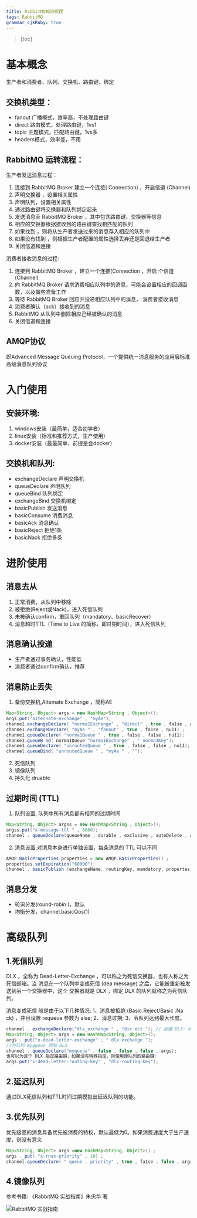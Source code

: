 ```yaml
---
title: RabbitMQ知识梳理 
tags: RabbitMQ
grammar_cjkRuby: true
---
```


> [toc]

# 基本概念

生产者和消费者、队列、交换机、路由键、绑定

## 交换机类型：
- fanout 广播模式，效率高，不处理路由键
- direct 路由模式，处理路由键，1vs1
- topic 主题模式，匹配路由键，1vs多
- headers模式，效率差，不用


## RabbitMQ 运转流程：

生产者发送消息过程：
1. 连接到 RabbitMQ Broker 建立一个连接( Connection) ，开启信道 (Channel)
2. 声明交换器 ，设置相关属性
3. 声明队列，设置相关属性
4. 通过路由键将交换器和队列绑定起来
5. 发送消息至 RabbitMQ Broker ，其中包含路由键、交换器等信息
6. 相应的交换器根据接收到的路由键查找相匹配的队列
7. 如果找到 ，则将从生产者发送过来的消息存入相应的队列中
8. 如果没有找到 ，则根据生产者配置的属性选择丢弃还是回退给生产者
9. 关闭信道和连接

消费者接收消息的过程:
1. 连接到 RabbitMQ Broker ，建立一个连接(Connection ，开启 个信道(Channel)
2. 向 RabbitMQ Broker 请求消费相应队列中的消息，可能会设置相应的回调函数，以及做些准备工作
3. 等待 RabbitMQ Broker 回应并投递相应队列中的消息， 消费者接收消息
4. 消费者确认（ack）接收到的消息
5. RabbitMQ 从队列中删除相应己经被确认的消息
6. 关闭信道和连接

## AMQP协议

即Advanced Message Queuing Protocol，一个提供统一消息服务的应用层标准高级消息队列协议

# 入门使用

## 安装环境:
1. windows安装（最简单，适合初学者）
2. linux安装（标准和推荐方式，生产使用）
3. docker安装（最最简单，前提是会docker）

## 交换机和队列:
- exchangeDeclare 声明交换机
- queueDeclare 声明队列
- queueBind 队列绑定
- exchangeBind 交换机绑定
- basicPublish 发送消息
- basicConsume 消费消息
- basicAck 消息确认
- basicReject 拒绝1条
- basicNack 拒绝多条

# 进阶使用

## 消息去从
1. 正常消费，从队列中移除
2. 被拒绝(Reject或Nack)，进入死信队列
3. 未被确认confirm，重回队列（mandatory、basicRecover）
4. 消息超时TTL（Time to Live 的简称，即过期时间），进入死信队列

## 消息确认投递
- 生产者通过事务确认，性能低
- 消费者通过confirm确认，推荐

## 消息防止丢失

1. 备份交换机,Altemate Exchange ，简称AE
``` java
Map<String, Object> args = new HashMap<String , Object>(); 
args.put("a1ternate-exchange" , "myAe"); 
channe1.exchangeDec1are( "norma1Exchange" , "direct" , true , fa1se , args); 
channe1.exchangeDec1are( "myAe " , "fanout" , true , fa1se , nu11) ; 
channe1.queueDec1are( "norma1Queue " , true , fa1se , fa1se , nu11); 
channe1.queueB nd( norma1Queue "norma1Exchange" , " norma1Key"); 
channe1.queueDec1are( "unroutedQueue " , true , fa1se , fa1se , nu11);
channel.queueBind( "unroutedQueue " , "myAe " , "");
```
2. 死信队列
3. 镜像队列
4. 持久化 druable

## 过期时间 (TTL)
1. 队列设置, 队列中所有消息都有相同的过期时间

``` java
Map<String, Object> argss = new HashMap<String , Object>(); 
argss.put("x-message-ttl " , 6000); 
channel . queueDeclare(queueName , durable , exclusive , autoDelete , argss) ;
```

2. 消息设置,对消息本身进行单独设置，每条消息的 TTL 可以不同

``` java
AMQP.BasicProperties properties = new AMQP.BasicProperties() ; 
properties.setExpiration("60000"); 
channel . basicPublish (exchangeName, routingKey, mandatory, propertes, "ttlTestMessage".getBytes());
```

## 消息分发
- 轮询分发(round-robin )，默认
- 均衡分发，channel.basicQos(1)

# 高级队列

## 1.死信队列

DLX ，全称为 Dead-Letter-Exchange ，可以称之为死信交换器，也有人称之为死信邮箱。当
消息在一个队列中变成死信 (dea message) 之后，它能被重新被发送到另一个交换器中，这个
交换器就是 DLX ，绑定 DLX 的队列就称之为死信队列。

消息变成死信 般是由于以下几种情况:
1、消息被拒绝 (Basic.Reject/Basic .Na ck) ，井且设置 requeue 参数为 alse;
2、消息过期;
3、令队列达到最大长度。

``` java
channel . exchangeDeclare("dlx_exchange " , "dir ect "); // 创建 DLX: dlx_exchange 
Map<String, Object> args = new HashMap<String, Object>(); 
args . put("x-dead-letter-exchange" , " dlx exchange "); 
//为队列 myqueue 添加 DLX
channel . queueDeclare("myqueue" , false , false , false , args); 
也可以为这个 DLX 指定路由键，如果没有特殊指定，则使用原队列的路由键:
args.put("x-dead-letter-routing-key" , "dlx-routing-key");
```
## 2.延迟队列
通过DLX死信队列和TTL时间过期模拟出延迟队列的功能。

## 3.优先队列
优先级高的消息具备优先被消费的特权，默认最低为0。如果消费速度大于生产速度，则没有意义

``` java
Map<String, Object> args =new HashMap<String, Object>() ; 
args . put( "x-rnax-priority" , 10) ; 
channel.queueDeclare( " queue . priority" , true , fa1se , false , args) ;
```
## 4.镜像队列

参考书籍:
《RabbitMQ 实战指南》朱忠华 著 

![][1]


  [1]: ./images/1573806351961.jpg "RabbitMQ 实战指南"